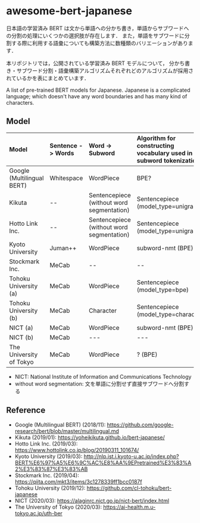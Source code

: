 # awesome-bert-japanese

日本語の学習済み BERT は文から単語への分かち書き，単語からサブワードへの分割の処理にいくつかの選択肢が存在します．
また，単語をサブワードに分割する際に利用する語彙についても構築方法に数種類のバリエーションがあります．

本リポジトリでは，公開されている学習済み BERT モデルについて，
分かち書き・サブワード分割・語彙構築アルゴリズムそれぞれどのアルゴリズムが採用されているかを表にまとめています．

A list of pre-trained BERT models for Japanese.
Japanese is a complicated language; which doesn't have any word boundaries and has many kind of characters.


## Model


| Model                      | Sentence -> Words | Word -> Subword                           | Algorithm for constructing vocabulary used in subword tokenization     |
| :------------------------- | :---------------- | :---------------------------------------- | :--------------------------------------------------------------------- |
| Google (Multilingual BERT) | Whitespace        | WordPiece                                 | BPE?                                                                   |
| Kikuta                     | --                | Sentencepiece (without word segmentation) | Sentencepiece (model_type=unigram)                                     |
| Hotto Link Inc.            | --                | Sentencepiece (without word segmentation) | Sentencepiece (model_type=unigram)                                     |
| Kyoto University           | Juman++           | WordPiece                                 | subword-nmt (BPE)                                                      |
| Stockmark Inc.             | MeCab             | --                                        | --                                                                     |
| Tohoku University (a)      | MeCab             | WordPiece                                 | Sentencepiece (model_type=bpe)                                         |
| Tohoku University (b)      | MeCab             | Character                                 | Sentencepiece (model_type=character)                                   |
| NICT (a)                   | MeCab             | WordPiece                                 | subword-nmt (BPE)                                                      |
| NICT (b)                   | MeCab             | ---                                       | ---                                                                    |
| The University of Tokyo    | MeCab             | WordPiece                                 | ? (BPE)                                                                |

* NICT: National Institute of Information and Communications Technology
* without word segmentation: 文を単語に分割せず直接サブワードへ分割する


## Reference

- Google (Multilingual BERT) (2018/11): https://github.com/google-research/bert/blob/master/multilingual.md
- Kikuta (2019/01): https://yoheikikuta.github.io/bert-japanese/
- Hotto Link Inc. (2019/03): https://www.hottolink.co.jp/blog/20190311_101674/
- Kyoto University (2019/03): http://nlp.ist.i.kyoto-u.ac.jp/index.php?BERT%E6%97%A5%E6%9C%AC%E8%AA%9EPretrained%E3%83%A2%E3%83%87%E3%83%AB
- Stockmark Inc. (2019/04): https://qiita.com/mkt3/items/3c1278339ff1bcc0187f
- Tohoku University (2019/12): https://github.com/cl-tohoku/bert-japanese
- NICT (2020/03): https://alaginrc.nict.go.jp/nict-bert/index.html
- The University of Tokyo (2020/03): https://ai-health.m.u-tokyo.ac.jp/uth-ber
